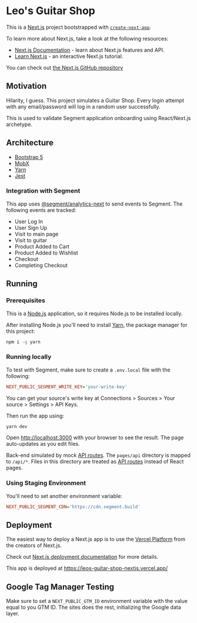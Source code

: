 # Leo's Guitar Shop

This is a [Next.js](https://nextjs.org/) project bootstrapped with [`create-next-app`](https://github.com/vercel/next.js/tree/canary/packages/create-next-app).

To learn more about Next.js, take a look at the following resources:

- [Next.js Documentation](https://nextjs.org/docs) - learn about Next.js features and API.
- [Learn Next.js](https://nextjs.org/learn) - an interactive Next.js tutorial.

You can check out [the Next.js GitHub repository](https://github.com/vercel/next.js/)

## Motivation

Hilarity, I guess. This project simulates a Guitar Shop. Every login attempt with any email/password will log in a random user successfully. 

This is used to validate Segment application onboarding using React/Next.js archetype. 

## Architecture

- [Bootstrap 5](https://getbootstrap.com/)
- [MobX](https://mobx.js.org/)
- [Yarn](https://yarnpkg.com/)
- [Jest](https://jestjs.io/)

### Integration with Segment

This app uses [@segment/analytics-next](https://github.com/segmentio/analytics-next) to send events to Segment. The following events are tracked:

- User Log In
- User Sign Up
- Visit to main page
- Visit to guitar
- Product Added to Cart
- Product Added to Wishlist
- Checkout
- Completing Checkout

## Running

### Prerequisites

This is a [Node.js](https://nodejs.org/en/download/) application, so it requires Node.js to be installed locally. 

After installing Node.js you'll need to install [Yarn](https://yarnpkg.com/), the package manager for this project:

```sh
npm i -g yarn
```

### Running locally

To test with Segment, make sure to create a `.env.local` file with the following:

```ini
NEXT_PUBLIC_SEGMENT_WRITE_KEY='your-write-key'
```

You can get your source's write key at Connections > Sources > Your source > Settings > API Keys. 

Then run the app using:

```bash
yarn dev
```

Open [http://localhost:3000](http://localhost:3000) with your browser to see the result. The page auto-updates as you edit files.

Back-end simulated by mock [API routes](https://nextjs.org/docs/api-routes/introduction). The `pages/api` directory is mapped to `/api/*`. Files in this directory are treated as [API routes](https://nextjs.org/docs/api-routes/introduction) instead of React pages.

### Using Staging Environment

You'll need to set another environment variable:

```ini
NEXT_PUBLIC_SEGMENT_CDN='https://cdn.segment.build'
```

## Deployment

The easiest way to deploy a Next.js app is to use the [Vercel Platform](https://vercel.com/new?utm_medium=default-template&filter=next.js&utm_source=create-next-app&utm_campaign=create-next-app-readme) from the creators of Next.js.

Check out [Next.js deployment documentation](https://nextjs.org/docs/deployment) for more details.

This app is deployed at https://leos-guitar-shop-nextjs.vercel.app/

## Google Tag Manager Testing

Make sure to set a `NEXT_PUBLIC_GTM_ID` environment variable with the value equal to you GTM ID. The sites does the rest, initializing the Google data layer.